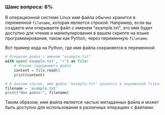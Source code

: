 ### Шанс вопроса: 6%

В операционной системе Linux имя файла обычно хранится в переменной `filename`, которая является строкой. Например, если вы создаете или открываете файл с именем "example.txt", это имя будет доступно для чтения и манипулирования в вашем скрипте на языке программирования, таком как Python, через переменную `filename`.

Вот пример кода на Python, где имя файла сохраняется в переменной:

```python
# Открытие файла с именем "example.txt"
with open('example.txt', 'r') as file:
    # Чтение содержимого файла
    content = file.read()
    print(content)

# В данном случае, имя файла "example.txt" хранится в переменной filename
filename = 'example.txt'
print("Имя файла:", filename)
```

Таким образом, имя файла является частью метаданных файла и может быть доступно для использования в различных операциях с файлами.